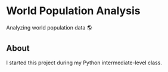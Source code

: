 # World Population Analysis

Analyzing world population data 🌎

## About

I started this project during my Python intermediate-level class.




